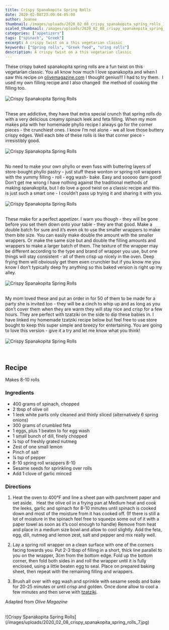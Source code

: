 ```yaml
---
title: Crispy Spanakopita Spring Rolls
date: 2020-02-08T23:00:04-05:00
author: Joanne
thumbnail: /images/uploads/2020_02_08_crispy_spanakopita_spring_rolls_1.jpg
scaled_thumbnail: /images/uploads/2020_02_08_crispy_spanakopita_spring_rolls_0.jpg
categories: ["appetizers"]
tags: ["spinach", "Greek"]
excerpt: A crispy twist on a this vegetarian classic
keywords: ["Spring rolls", "Greek food", "sring rolls"]
description: A crispy twist on a this vegetarian classic
---
```


These crispy baked spanakopita spring rolls are a fun twist on this vegetarian classic. You all know how much I love spanakopita and when I saw this recipe on [olivemagazine.com](https://www.olivemagazine.com/recipes/vegetarian/spanakopita-spring-rolls/) I thought genius!!! I had to try them.  I used my own filling recipe and I also changed  the method of cooking the filling too. 
</br>
</br>
![Crispy Spanakopita Spring Rolls](/images/uploads/2020_02_08_crispy_spanakopita_spring_rolls_2.jpg)
</br>
</br>

These are addictive, they have that extra special crunch that spring rolls do with a very delicious creamy spinach leek and feta filling. When my mom makes pita with her homemade phyllo recipe I always go for the corner pieces - the crunchiest ones. I know I’m not alone - we all love those buttery crispy edges. Well each bite of these rolls is like that corner piece - irresistibly good. 
</br>
</br>
![Crispy Spanakopita Spring Rolls](/images/uploads/2020_02_08_crispy_spanakopita_spring_rolls_3.jpg)
</br>
</br>

No need to make your own phyllo or even fuss with buttering layers of store-bought phyllo pastry - just stuff these wonton or spring roll wrappers with the yummy filling - roll - egg wash- bake. Easy and sooooo darn good! Don’t get me wrong I have nothing against the traditional methods of making spanakopita, but I do love a good twist on a classic recipe and this is just such a smart one - I couldn’t pass up trying it and sharing it with you. 
</br>
</br>
![Crispy Spanakopita Spring Rolls](/images/uploads/2020_02_08_crispy_spanakopita_spring_rolls_4.jpg)
</br>
</br>

These make for a perfect appetizer. I warn you though - they will be gone before you set them down onto your table - they are that good. Make a double batch for sure and it’s even ok to use the smaller wrappers to make them bite size. You can easily make double the amount with the smaller wrappers. Or make the same size but and double the filling amounts and wrappers to make a larger batch of them. The texture of the wrapper may be different according to the type and brand of wrapper you use, but one things will stay consistent - all of them crisp up nicely in the oven. Deep frying them will obviously get them even crunchier but if you know me you know I don’t typically deep fry anything so this baked version is right up my alley. 
</br>
</br>
![Crispy Spanakopita Spring Rolls](/images/uploads/2020_02_08_crispy_spanakopita_spring_rolls_5.jpg)
</br>
</br>

My mom loved these and put an order in for 50 of them to be made for a party she is invited too - they will be a cinch to whip up and as long as you don’t cover them when they are warm they will stay nice and crisp for a few hours. They are perfect with tzatziki on the side to dip these babies in. I have linked my homemade tzatziki recipe below but feel free to use store bought to keep this super simple and breezy for entertaining. You are going to love this version - give it a try and let me know what you think!
</br>
</br>
![Crispy Spanakopita Spring Rolls](/images/uploads/2020_02_08_crispy_spanakopita_spring_rolls_6.jpg)
</br>
</br>
</br>

## Recipe
Makes 8-10 rolls 
</br>

### Ingredients

* <span itemprop="ingredients">400 grams of spinach, chopped</span>
* <span itemprop="ingredients">2 tbsp of olive oil</span>
* <span itemprop="ingredients">1 leek white parts only cleaned and thinly sliced (alternatively 6 spring onions) </span>
* <span itemprop="ingredients">300 grams of crumbled feta </span>
* <span itemprop="ingredients">1 eggs, plus 1 beaten to for egg wash </span>
* <span itemprop="ingredients">1 small bunch of dill, finely chopped</span>
* <span itemprop="ingredients">&frac14; tsp of freshly grated nutmeg</span>
* <span itemprop="ingredients">Zest of one small lemon</span>
* <span itemprop="ingredients">Pinch of salt </span>
* <span itemprop="ingredients">&frac14; tsp of pepper </span>
* <span itemprop="ingredients">8-10 spring roll wrappers 8-10 </span>
* <span itemprop="ingredients">Sesame seeds for sprinkling over rolls </span>
* <span itemprop="ingredients">Add 1 clove of garlic minced </span>

### Directions

1. Heat the oven to 400°F and line a sheet pan with parchment paper and set aside.   Heat the olive oil in a frying pan at Medium heat and cook the leeks, garlic and spinach for 8-10 minutes until spinach is cooked down and most of the moisture from it has cooked off. (If there is still a lot of moisture in the spinach feel free to squeeze some out of it with a paper towel as soon as it’s cool enough to handle) Remove from heat and place in a medium size bowl and allow to cool slightly. Add the feta, egg, dill, nutmeg and lemon zest, salt and pepper and mix really well. 

2. Lay a spring roll wrapper on a clean surface with one of the corners facing towards you. Put 2-3 tbsp of filling in a short, thick line parallel to you on the wrapper, 3cm from the bottom edge. Fold up the bottom corner, then fold both sides in and roll the wrapper until it is fully enclosed, using a little beaten egg to seal. Place on prepared baking sheet, then repeat with the remaining filling and wrappers.

3. Brush all over with egg wash and sprinkle with sesame seeds and bake for 20-25 minutes or until crisp and golden. Once done allow to cool a few minutes and then serve with <span class="highlight"><a rel="nofollow" href="https://www.oliveandmango.com/greek-fries-with-pancetta/">tzatziki</a></span>.

Adapted from _Olive Magazine_

</br>
![Crispy Spanakopita Spring Rolls](/images/uploads/2020_02_08_crispy_spanakopita_spring_rolls_7.jpg)
